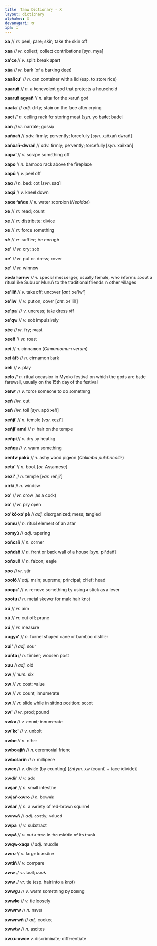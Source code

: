 ```yaml
---
title: Tanw Dictionary - X
layout: dictionary
alphabet: X
devanagari: ख
ipa: x
---
```


__xa__	// _vr._	peel; pare; skin; take the skin off		


__xaa__	// _vr._	collect; collect contributions	[_syn._	mya]


__xa'ce__	// _v._	split; break apart		


__xáa__	// _vr._	bark (of a barking deer)		


__xaañcu'__	// _n._	can container with a lid (esp. to store rice)


__xaaruñ__	// _n._	a benevolent god that protects a household		


__xaaruñ agyañ__	// _n._	altar for the xaruñ god		


__xaata'__ //	_adj._	dirty; stain on the face after crying		


__xaci__	// _n._	ceiling rack for storing meat	[_syn._	yo bade; bade]


__xañ__	// _vr._	narrate; gossip		


__xañxañ__ //	_adv._	firmly; pervently; forcefully	[_syn._	xañxañ dwrañ]


__xañxañ-dwrañ__	// _adv._	firmly; pervently; forcefully	[_syn._	xañxañ]


__xapa'__ //	_v._	scrape something off		


__xapo__	// _n._	bamboo rack above the fireplace		


__xapú__	// _v._	peel off		


__xaq__	// _n._	bed; cot	[_syn._	saq]


__xaqá__	// _v._	kneel down		


__xaqe fañge__	// _n._	water scorpion (_Nepidae_)		


__xe__	// _vr._	read; count		


__xe__	// _vr._	distribute; divide		


__xe__	// _vr._	force something		


__xè__	// _vr._	suffice; be enough		


__xe'__	// _vr._	cry; sob		


__xe'__	// _vr._	put on dress; cover		


__xe'__	// _vr._	winnow		


__xeda harnw__	// _n._	special messenger, usually female, who informs about a ritual like Subu or Muruñ to the traditional friends in other villages		


__xe'liñ__	// _v._	take off; uncover	[_ant._	xe'lw']


__xe'lw'__	// _v._	put on; cover	[_ant._	xe'liñ]


__xe'pa'__	// _v._	undress; take dress off		


__xe'qw__	// _v._	sob impulsively		


__xée__	// _vr._	fry; roast		


__xeeñ__	// _vr._	roast		


__xei__	// _n._	cinnamon (_Cinnamomum verum_)		


__xei áfò__	// _n._	cinnamon bark		


__xeli__	// _v._	play		


__xelo__	// _n._	ritual occasion in Myoko festival on which the gods are bade farewell, usually on the 15th day of the festival		


__xelw'__	// _v._	force someone to do something		


__xeñ__	//_vr._	cut		


__xeñ__	//_vr._	toil	[_syn._	apó xeñ]


__xeñji'__	// _n._	temple	[_var._	xezi']


__xeñji' amú__	// _n._	hair on the temple		


__xeñpi__	// _v._	dry by heating		


__xeñqu__	// _v._	warm something		


__xeñtw pakù__	// _n._	ashy wood pigeon (_Columba pulchricollis_)		


__xeta'__	// _n._	book	[_or._	Assamese]


__xezi'__	// _n._	temple	[_var._	xeñji']


__xirki__	// _n._	window		


__xo'__	// _vr._	crow (as a cock)		


__xo'__	// _vr._	pry open		


__xo'kó-xo'pè__	// _adj._	disorganized; mess; tangled		


__xomu__	// _n._	ritual element of an altar		


__xomyú__	// _adj._	tapering		


__xoñcañ__	// _n._	corner		


__xoñdañ__	// _n._	front or back wall of a house	[_syn._	piñdañ]


__xoñxuñ__	// _n._	falcon; eagle		


__xoo__	// _vr._	stir		


__xooló__	// _adj._	main; supreme; principal; chief; head		


__xoopa'__	// _v._	remove something by using a stick as a lever		


__xootu__	// _n._	metal skewer for male hair knot		


__xú__	// _vr._	aim		


__xú__	// _vr._	cut off; prune		


__xú__	// _vr._	measure		


__xugyu'__	// _n._	funnel shaped cane or bamboo distiller		


__xui'__	// _adj._	sour		


__xuñta__	// _n._	timber; wooden post


__xuu__	// _adj._	old


__xw__	// _num._	six


__xw__	// _vr._	cost; value


__xw__	// _vr._	count; innumerate


__xw__	// _vr._	slide while in sitting position; scoot


__xw'__	// _vr._	prod; pound


__xwka__	// _v._	count; innumerate


__xw'ko'__ //	_v._	unbolt


__xwbe__	// _n._	other


__xwbo ajiñ__	// _n._	ceremonial friend


__xwbo lariñ__	// _n._	millipede


__xwce__ //	_v._	divide (by counting) [_Entym._ xw (count) + tace (divide)]


__xwdiñ__	// _v._	add


__xwjañ__	// _n._	small intestine


__xwjañ-xwro__	// _n._	bowels


__xwlañ__	// _n._	a variety of red-brown squirrel


__xwnwñ__	// _adj._	costly; valued


__xwpa'__	// _v._	substract


__xwpó__	// _v._	cut a tree in the middle of its trunk


__xwqw-xaqa__	// _adj._	muddle


__xwro__	// _n._	large intestine


__xwtiñ__	// _v._	compare


__xww__	// _vr._	boil; cook


__xww__	// _vr._	tie (esp. hair into a knot)


__xwwgu__	// _v._	warm something by boiling


__xwwke__	// _v._	tie loosely


__xwwnw__	// _n._	navel


__xwwnwñ__	// _adj._	cooked


__xwwtw__	// _n._	ascites


__xwxu-xwce__	_v._	discriminate; differentiate
